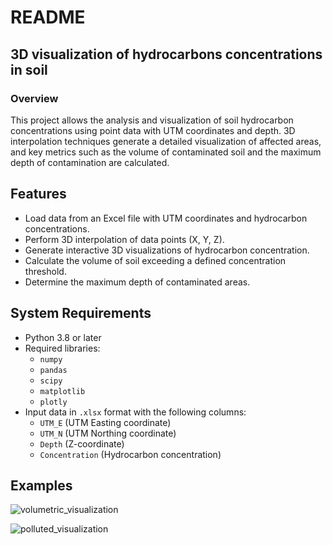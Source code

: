 # README
## 3D visualization of hydrocarbons concentrations in soil
### Overview

This project allows the analysis and visualization of soil hydrocarbon concentrations using point data with UTM coordinates and depth. 3D interpolation techniques generate a detailed visualization of affected areas, and key metrics such as the volume of contaminated soil and the maximum depth of contamination are calculated.

## Features

- Load data from an Excel file with UTM coordinates and hydrocarbon concentrations.
- Perform 3D interpolation of data points (X, Y, Z).
- Generate interactive 3D visualizations of hydrocarbon concentration.
- Calculate the volume of soil exceeding a defined concentration threshold.
- Determine the maximum depth of contaminated areas.

## System Requirements

- Python 3.8 or later
- Required libraries:
  - `numpy`
  - `pandas`
  - `scipy`
  - `matplotlib`
  - `plotly`
- Input data in `.xlsx` format with the following columns:
  - `UTM_E` (UTM Easting coordinate)
  - `UTM_N` (UTM Northing coordinate)
  - `Depth` (Z-coordinate)
  - `Concentration` (Hydrocarbon concentration)

## Examples
![volumetric_visualization](https://github.com/user-attachments/assets/d81ff462-9a6f-41fb-9d40-bb980daf259d)

![polluted_visualization](https://github.com/user-attachments/assets/c05d5f7a-de61-4741-861f-2464c1d22c66)
